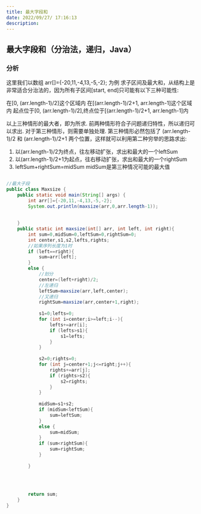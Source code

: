 ```yaml
---
title: 最大字段和
date: 2022/09/27/ 17:16:13
description: 
---
```


## 最大字段和（分治法，递归，Java）

### 分析

这里我们以数组 arr[]={-20,11,-4,13,-5,-2};  为例
求子区间及最大和，从结构上是非常适合分治法的，因为所有子区间[start, end]只可能有以下三种可能性:

在[0, (arr.length-1)/2]这个区域内
在[(arr.length-1)/2+1, arr.length-1]这个区域内
起点位于[0, (arr.length-1)/2],终点位于[(arr.length-1)/2+1, arr.length-1]内

以上三种情形的最大者，即为所求. 前两种情形符合子问题递归特性，所以递归可以求出. 对于第三种情形，则需要单独处理. 第三种情形必然包括了 (arr.length-1)/2 和 (arr.length-1)/2+1 两个位置，这样就可以利用第二种穷举的思路求出:

1. 以(arr.length-1)/2为终点，往左移动扩张，求出和最大的一个leftSum
2. 以(arr.length-1)/2+1为起点，往右移动扩张，求出和最大的一个rightSum
3. leftSum+rightSum=midSum      midSum是第三种情况可能的最大值

```java

//最大子段
public class Maxsize {
    public static void main(String[] args) {
        int arr[]={-20,11,-4,13,-5,-2};
        System.out.println(maxsize(arr,0,arr.length-1));
 
 
    }
    public static int maxsize(int[] arr, int left, int right){
        int sum=0,midSum=0,leftSum=0,rightSum=0;
        int center,s1,s2,lefts,rights;
        //如果序列长度为1时
        if (left==right){
            sum=arr[left];
        }
        else {
            //划分
            center=(left+right)/2;
            //左递归
            leftSum=maxsize(arr,left,center);
            //又递归
            rightSum=maxsize(arr,center+1,right);
 
            s1=0;lefts=0;
            for (int i=center;i>=left;i--){
                lefts+=arr[i];
                if (lefts>s1){
                    s1=lefts;
                }
            }
 
            s2=0;rights=0;
            for (int j=center+1;j<=right;j++){
                rights+=arr[j];
                if (rights>s2){
                    s2=rights;
                }
            }
 
            midSum=s1+s2;
            if (midSum<leftSum){
                sum=leftSum;
            }
            else {
                sum=midSum;
            }
            if (sum<rightSum){
                sum=rightSum;
            }
 
        }
 
 
 
 
        return sum;
    }
}

```
